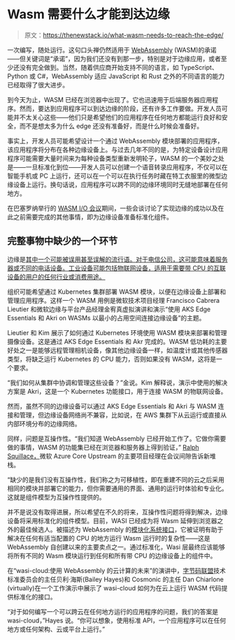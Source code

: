 # Wasm 需要什么才能到达边缘

> 原文：<https://thenewstack.io/what-wasm-needs-to-reach-the-edge/>

一次编写，随处运行。这句口头禅仍然适用于 [WebAssembly](https://thenewstack.io/is-webassembly-really-the-future/) (WASM)的承诺——但关键词是“承诺”，因为我们还没有到那一步，特别是对于边缘应用，或者至少还没有完全做到。当然，随着供应商开始支持不同的语言，如 TypeScript、Python 或 C#，WebAssembly 适应 JavaScript 和 Rust 之外的不同语言的能力已经取得了很大进步。

到今天为止，WASM 已经在浏览器中出现了。它也迅速用于后端服务器应用程序。然而，要达到应用程序可以到达边缘的阶段，还有许多工作要做。开发人员可能并不太关心这些——他们只是希望他们的应用程序在任何地方都能运行良好和安全，而不是想太多为什么 edge 还没有准备好，而是什么时候会准备好。

事实上，开发人员可能希望设计一个通过 WebAssembly 模块部署的应用程序，该应用程序将分布在各种边缘设备上。与过去几年不同的是，为特定设备设计应用程序可能需要大量时间来为每种设备类型重新发明轮子，WASM 的一个美妙之处是——一旦标准化到位——开发人员可以创建一个语音转录应用程序，不仅可以在智能手机或 PC 上运行，还可以在一个可以在执行任务时藏在特工衣服里的微型边缘设备上运行。换句话说，应用程序可以跨不同的边缘环境同时无缝地部署在任何地方。

在巴塞罗纳举行的 [WASM I/O 会议](https://thenewstack.io/vmware-and-other-wasm-players-want-webassembly/)期间，一些会谈讨论了实现边缘的成功以及在此之前需要完成的其他事情，即为边缘设备准备标准化组件。

## 完整事物中缺少的一个环节

边缘是[其中一个可能被误用甚至误解的流行语。对于电信公司，这可能意味着服务器或不同的电话设备。工业设备可能包括物联网设备，适用于需要带 CPU 的互联设备的用户的任何行业或消费用途。](https://thenewstack.io/what-the-heck-is-the-edge-and-why-should-you-care/)

组织可能希望通过 Kubernetes 集群部署 WASM 模块，以便在边缘设备上部署和管理应用程序。这样一个 WASM 用例是微软技术项目经理 Francisco Cabrera Lieutier 和微软边缘与平台产品经理金宥真虚拟演讲和演示“使用 AKS Edge Essentials 和 Akri on WASMs 以最小的占用空间连接边缘设备”的主题。

Lieutier 和 Kim 展示了如何通过 Kubernetes 环境使用 WASM 模块来部署和管理摄像设备。这是通过 AKS Edge Essentials 和 Akr 完成的。WASM 低功耗的主要好处之一是能够远程管理相机设备，像其他边缘设备一样，如温度计或其他传感器类型，将缺乏运行 Kubernetes 的 CPU 能力，否则如果没有 WASM，这将是一个要求。

“我们如何从集群中协调和管理这些设备？”金说。Kim 解释说，演示中使用的解决方案是 Akri，这是一个 Kubernetes 功能接口，用于连接 WASM 的物联网设备。

然而，虽然不同的边缘设备可以通过 AKS Edge Essentials 和 Akri 与 WASM 连接和管理，但边缘设备网络尚不兼容，比如说，在 AWS 集群下从云运行或直接从内部环境分布的边缘网络。

同样，问题是互操作性。“我们知道 WebAssembly 已经开始工作了。它做你需要做的事情，WASM 的功能集已经在浏览器和服务器上得到验证，” [Ralph Squillace，](https://twitter.com/ralph_squillace?s=20&t=rIXfGJMDDFoAk4LdqDJJFw)微软 Azure Core Upstream 的主要项目经理在会议间隙告诉新堆栈。

“缺少的是我们没有互操作性，我们称之为可移植性，即在重建不同的云之后采用相同的模块并部署它的能力，但你需要通用的界面、通用的运行时体验和专业化。这就是组件模型为互操作性提供的。

并不是说没有取得进展，所以希望在不久的将来，互操作性问题将得到解决，边缘设备将采用标准化的组件模型。目前，WASI 已经成为将 Wasm 延伸到浏览器之外的最佳候选人。被描述为 WebAssembly 的[模块化系统接口](https://wasi.dev/)，它被证明有助于解决在任何有适当配置的 CPU 的地方运行 Wasm 运行时的复杂性——这是 WebAssembly 自创建以来的主要卖点之一。通过标准化，Wasi 层最终应该能够将所有不同的 Wasm 模块运行到任何和所有带 CPU 的边缘设备上的组件中。

在“wasi-cloud:使用 WebAssembly 的云计算的未来”的演讲中，[字节码联盟](https://bytecodealliance.org/)技术标准委员会的主任贝利·海斯(Bailey Hayes)和 Cosmonic 的主任 Dan Chiarlone (virtually)在一个工作演示中展示了 wasi-cloud 如何为在云上运行 WASM 代码提供标准化的接口。

“对于如何编写一个可以跨云在任何地方运行的应用程序的问题，我们的答案是 wasi-cloud，”Hayes 说。“你可以想象，使用标准 API，一个应用程序可以在任何地方或任何架构、云或平台上运行。”

<svg xmlns:xlink="http://www.w3.org/1999/xlink" viewBox="0 0 68 31" version="1.1"><title>Group</title> <desc>Created with Sketch.</desc></svg>